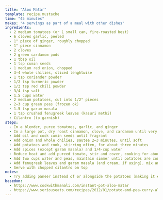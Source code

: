 ```yaml
---
title: "Aloo Matar"
template: recipe.mustache
time: "45 minutes"
makes: "4 servings as part of a meal with other dishes"
ingredients:
  - 2 medium tomatoes (or 1 small can, fire-roasted best)
  - 6 cloves garlic, peeled
  - 1" piece of ginger, roughly chopped
  - 1" piece cinnamon
  - 2 cloves
  - 2 green cardamom pods
  - 1 tbsp oil
  - 1 tsp cumin seeds
  - 1 medium red onion, chopped
  - 3–4 whole chilies, sliced lenghtwise
  - 1 tsp coriander powder
  - 1/2 tsp turmeric powder
  - 1/2 tsp red chili powder
  - 3/4 tsp salt
  - 1.5 cups water
  - 2 medium potatoes, cut into 1/2" pieces
  - 2–3 cup green peas (frozen ok)
  - 1.5 tsp garam masala
  - 1 tsp crushed fenugreek leaves (kasuri methi)
  - Cilantro (to garnish)
steps:
  - In a blender, puree tomatoes, garlic, and ginger
  - In a large pot, dry roast cinnamon, clove, and cardamom until very fragrant
  - Add oil and cook cumin seeds until fragrant
  - Add onion and whole chilies, sautee 2–3 minutes, until soft
  - Add potatoes and cook, stirring often, for about three minutes
  - Add spices (except garam masala) and 1/4-cup water
  - Reduce heat and add pureed tomato, stir and cover, cooking for about 12 minutes until oil starts to separate from sauce
  - Add two cups water and peas, maintain simmer until potatoes are completely cooked, about 10 minutes
  - Add fenugreek leaves and garam masala (and cream, if using), mix and cook a few more minutes
  - Serve with chopped cilantro on top
notes:
  - Try adding paneer instead of or alongside the potatoes (making it either Matar Paneer or Aloo Matar Paneer), same cooking time applies
basedon:
  - https://www.cookwithmanali.com/instant-pot-aloo-matar
  - https://www.seriouseats.com/recipes/2012/01/potato-and-pea-curry-aloo-matar-indian-recipe.html
---
```

